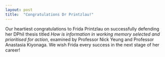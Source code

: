 ```yaml
---
layout: post
title:  "Congratulations Dr Printzlau!"
---
```


Our heartiest congratulations to Frida Printzlau on successfully defending her DPhil thesis titled <i> How is information in working memory selected and prioritised for action</i>, examined by Professor Nick Yeung and Professor Anastasia Kiyonaga.
We wish Frida every success in the next stage of her career!
